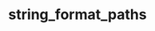 ---
directive_id: 'string_format_paths'
title: 'string_format_paths'
values_markdown: |
  The value of this directive is expressed as `[format]:[paths]`.
description_markdown: |
  Specifies the format of strings for the specified paths and can enable HTML inside another file format.
  
  Currently supported formats are:
  
  *   `HTML` - string value will be parsed as HTML
  *   `@default` - (note the leading at-sign) string value will be treated as simple text.
  
  Separate multiple formats by commas
  
  You may specify a single path for a format or a comma-separated list of paths enclosed in square brackets. The list may be empty.
  
examples:
  - type: yaml
    code_single_line: 'smartling.string_format_paths = html: *'
    description_markdown: Smartling parses values of all nodes as HTML.
  - type: json
    code_single_line: '"string_format_paths" : "html: *"'
    description_markdown: Smartling parses values of all nodes as HTML.
  - type: csv
    code_single_line: 'smartling.string_format_paths=html:*'
    description_markdown: Smartling parses values of all columns as HTML.
  - type: yaml
    code_single_line: 'smartling.string_format_paths = html: */text'
    description_markdown: Smartling enables HTML in `text` nodes (and their subnodes), regardless of their parents.
  - type: json
    code_single_line: '"string_format_paths" : "html: */text"'
    description_markdown: Smartling enables HTML in `text` nodes (and their subnodes), regardless of their parents.
  - type: yaml
    code_single_line: 'smartling.string_format_paths = html: [*/text, */string]'
    description_markdown: Smartling enables HTML in `text` and `string` nodes (and their subnodes), regardless of their parents.
  - type: json
    code_single_line: '"string_format_paths" : "html: [*/text, *string]"'
    description_markdown: Smartling enables HTML in `text` and `string` nodes (and their subnodes), regardless of their parents.
  - type: yaml
    code_single_line: 'smartling.string_format_paths = html: /product/description'
    description_markdown: Smartling enables HTML in `/product/description` and subnodes.
  - type: json
    code_single_line: '"string_format_paths" : "html: /product/description"'
    description_markdown: Smartling enables HTML in `/product/description` and subnodes.
  - type: yaml
    code_single_line: 'smartling.string_format_paths = html: */text, @default: /system/log/text'
    description_markdown: Smartling enables HTML in `text` nodes (and subnodes), but disables HTML in `/system/log/text` (and subnodes), as the exact match overrides the pattern match.
  - type: json
    code_single_line: '"string_format_paths" : "html: */text, @default: /system/log/text"'
    description_markdown: Smartling enables HTML in `text` nodes (and subnodes), but disables HTML in `/system/log/text` (and subnodes), as the exact match overrides the pattern match.
  - type: yaml
    code_single_line: 'smartling.string_format_paths ='
    description_markdown: Disables the effect of the previous `string_format_paths` instruction.
  - type: xml
    code_single_line: 'smartling.string_format_paths ='
    description_markdown: Disables the effect of the previous `string_format_paths` instruction.
  - type: xml
    code_single_line: 'smartling.string_format_paths = html: /product/description'
    description_markdown: Smartling enables HTML in `/product/description` only.
  - type: xml
    code_single_line: 'smartling.string_format_paths = html: /product/description/'
    description_markdown: Smartling enables HTML in `/product/description` and all its child nodes.
  - type: xml
    code_single_line: 'smartling.string_format_paths = html: /product/description/, html: /product/title'
    description_markdown: Smartling enables HTML in `/product/description` and all its child nodes, and the `product/title` node.
---